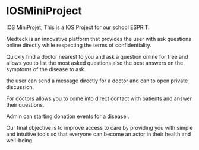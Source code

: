 # IOSMiniProject

IOS MiniProjet, This is a IOS Project for our school ESPRIT.

Medteck is an innovative platform that provides the user with
ask questions online directly while respecting
the terms of confidentiality.

Quickly find a doctor nearest to you and ask a question online
for free and allows you to list the most asked questions also
the best answers on the symptoms of the disease to ask.

the user can send a message directly for a doctor and can to open 
private discussion. 

For doctors allows you to come into direct contact with patients
and answer their questions.

Admin can starting donation events for a disease .

Our final objective is to improve access to care by providing you
with simple and intuitive tools so that everyone can become an 
actor in their health and well-being.
